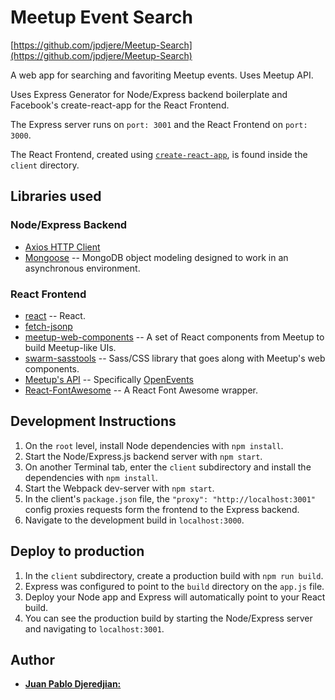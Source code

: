 # Meetup Event Search

[https://github.com/jpdjere/Meetup-Search](https://github.com/jpdjere/Meetup-Search)

A web app for searching and favoriting Meetup events. Uses Meetup API.

Uses Express Generator for Node/Express backend boilerplate and Facebook's create-react-app for the React Frontend.

The Express server runs on `port: 3001` and the React Frontend on `port: 3000`.

The React Frontend, created using [`create-react-app`](https://github.com/facebook/create-react-app), is found inside the `client` directory.

## Libraries used

### Node/Express Backend

* [Axios HTTP Client](https://github.com/axios/axios)
* [Mongoose](https://github.com/Automattic/mongoose) -- MongoDB object modeling designed to work in an asynchronous environment. 

### React Frontend

* [react](https://facebook.github.io/react/) -- React.
* [fetch-jsonp](https://github.com/camsong/fetch-jsonp)
* [meetup-web-components](https://github.com/meetup/meetup-web-components) -- A set of React components from Meetup to build Meetup-like UIs.
* [swarm-sasstools](https://meetup.github.io/swarm-sasstools/seldon/doc.html) -- Sass/CSS library that goes along with Meetup's web components.
* [Meetup's API](https://www.meetup.com/meetup_api/) -- Specifically [OpenEvents](https://www.meetup.com/meetup_api/docs/2/open_events/)
* [React-FontAwesome](https://github.com/danawoodman/react-fontawesome) -- A React Font Awesome wrapper.

## Development Instructions

1. On the `root` level, install Node dependencies with `npm install`.
1. Start the Node/Express.js backend server with `npm start`.
1. On another Terminal tab, enter the `client` subdirectory and install the dependencies with `npm install`.
1. Start the Webpack dev-server with `npm start`.
1. In the client's `package.json` file, the `"proxy": "http://localhost:3001"` config proxies requests form the frontend to the Express backend.
1. Navigate to the development build in `localhost:3000`.

## Deploy to production

1. In the `client` subdirectory, create a production build with `npm run build`.
1. Express was configured to point to the `build` directory on the `app.js` file.
1. Deploy your Node app and Express will automatically point to your React build.
1. You can see the production build by starting the Node/Express server and navigating to `localhost:3001`.

## Author

* [**Juan Pablo Djeredjian:**](https://github.com/jpdjere)
